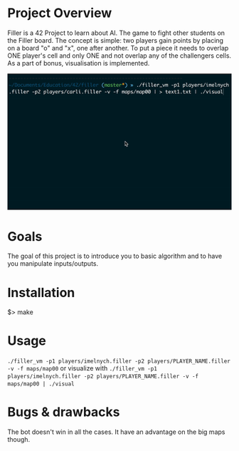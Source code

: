 # Project Overview
Filler is a 42 Project to learn about AI. The game to fight other students on the Filler board. The concept is simple: two players gain points by placing on a board "o" and "x", one after another. To put a piece it needs to overlap ONE player's cell and only ONE and not overlap any of the challengers cells. As a part of bonus, visualisation is implemented.

![visual](filler-visual.gif)

# Goals
The goal of this project is to introduce you to basic algorithm and to have you manipulate
inputs/outputs.

# Installation
$> make

# Usage
```./filler_vm -p1 players/imelnych.filler -p2 players/PLAYER_NAME.filler -v -f maps/map00```
or visualize with
```./filler_vm -p1 players/imelnych.filler -p2 players/PLAYER_NAME.filler -v -f maps/map00 | ./visual```

# Bugs & drawbacks
The bot doesn't win in all the cases. It have an advantage on the big maps though.
